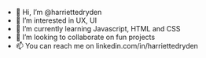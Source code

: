 - 👋 Hi, I’m @harriettedryden
- 👀 I’m interested in UX, UI
- 🌱 I’m currently learning Javascript, HTML and CSS
- 💞️ I’m looking to collaborate on fun projects
- 📫 You can reach me on linkedin.com/in/harriettedryden

<!---
harriettedryden/harriettedryden is a ✨ special ✨ repository because its `README.md` (this file) appears on your GitHub profile.
You can click the Preview link to take a look at your changes.
--->
